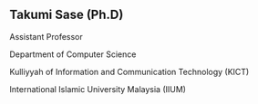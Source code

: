 
## Takumi Sase (Ph.D)
Assistant Professor

Department of Computer Science

Kulliyyah of Information and Communication Technology (KICT)

International Islamic University Malaysia (IIUM)
